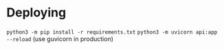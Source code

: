 # Deploying
`python3 -m pip install -r requirements.txt`
`python3 -m uvicorn api:app --reload` (use guvicorn in production)
